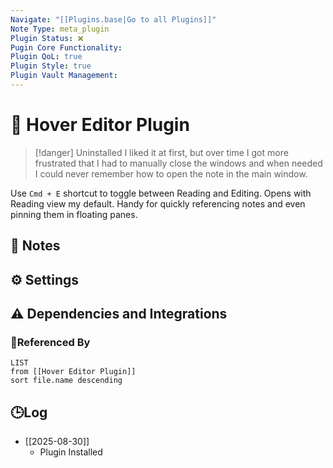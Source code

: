 ```yaml
---
Navigate: "[[Plugins.base|Go to all Plugins]]"
Note Type: meta_plugin
Plugin Status: ❌
Pugin Core Functionality:
Plugin QoL: true
Plugin Style: true
Plugin Vault Management:
---
```

# 🔌 Hover Editor Plugin

> [!danger] Uninstalled
> I liked it at first, but over time I got more frustrated that I had to manually close the windows and when needed I could never remember how to open the note in the main window.

Use `Cmd + E` shortcut to toggle between Reading and Editing. Opens with Reading view my default. Handy for quickly referencing notes and even pinning them in floating panes.

## 📝 Notes

## ⚙️ Settings

## ⚠️ Dependencies and Integrations

### 🔗Referenced By

```dataview
LIST
from [[Hover Editor Plugin]]
sort file.name descending
```

## 🕒Log

- [[2025-08-30]]
	- Plugin Installed
